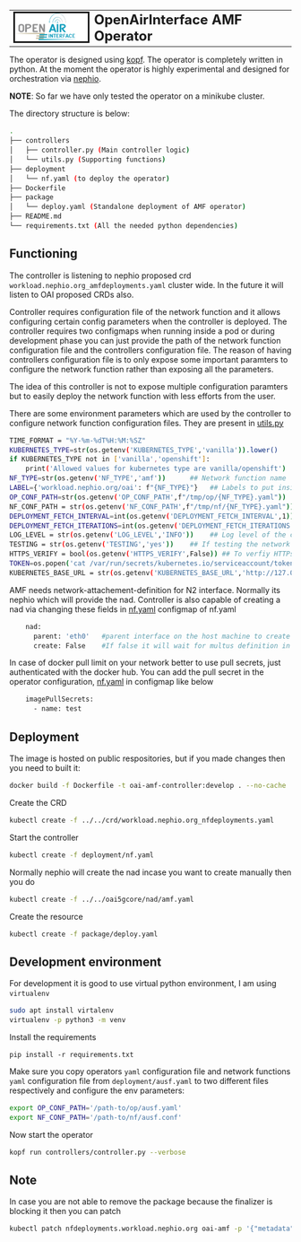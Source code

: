 <table style="border-collapse: collapse; border: none;">
  <tr style="border-collapse: collapse; border: none;">
    <td style="border-collapse: collapse; border: none;">
      <a href="http://www.openairinterface.org/">
         <img src="../../docs/images/oai_final_logo.png" alt="" border=3 height=50 width=150>
         </img>
      </a>
    </td>
    <td style="border-collapse: collapse; border: none; vertical-align: center;">
      <b><font size = "5">OpenAirInterface AMF Operator</font></b>
    </td>
  </tr>
</table>

The operator is designed using [kopf](https://kopf.readthedocs.io/). The operator is completely written in python. At the moment the operator is highly experimental and designed for orchestration via [nephio](https://nephio.org/). 

**NOTE**: So far we have only tested the operator on a minikube cluster. 

The directory structure is below:

```bash
.
├── controllers
│   ├── controller.py (Main controller logic)
│   └── utils.py (Supporting functions)
├── deployment
│   └── nf.yaml (to deploy the operator)
├── Dockerfile  
├── package
│   └── deploy.yaml (Standalone deployment of AMF operator)
├── README.md
└── requirements.txt (All the needed python dependencies)
```

## Functioning

The controller is listening to nephio proposed crd `workload.nephio.org_amfdeployments.yaml` cluster wide. In the future it will listen to OAI proposed CRDs also.

Controller requires configuration file of the network function and it allows configuring certain config parameters when the controller is deployed. The controller requires two configmaps when running inside a pod or during development phase you can just provide the path of the network function configuration file and the controllers configuration file. The reason of having controllers configuration file is to only expose some important paramters to configure the network function rather than exposing all the parameters. 

The idea of this controller is not to expose multiple configuration paramters but to easily deploy the network function with less efforts from the user. 

There are some environment parameters which are used by the controller to configure network function configuration files. They are present in [utils.py](controllers/utils.py)

```bash
TIME_FORMAT = "%Y-%m-%dT%H:%M:%SZ"
KUBERNETES_TYPE=str(os.getenv('KUBERNETES_TYPE','vanilla')).lower()    ##Allowed values VANILLA/Openshift
if KUBERNETES_TYPE not in ['vanilla','openshift']:
    print('Allowed values for kubernetes type are vanilla/openshift')
NF_TYPE=str(os.getenv('NF_TYPE','amf'))      ## Network function name
LABEL={'workload.nephio.org/oai': f"{NF_TYPE}"}   ## Labels to put inside the owned resources
OP_CONF_PATH=str(os.getenv('OP_CONF_PATH',f"/tmp/op/{NF_TYPE}.yaml"))  ## Operators configuration file
NF_CONF_PATH = str(os.getenv('NF_CONF_PATH',f"/tmp/nf/{NF_TYPE}.yaml"))  ## Network function configuration file
DEPLOYMENT_FETCH_INTERVAL=int(os.getenv('DEPLOYMENT_FETCH_INTERVAL',1)) # Fetch the status of deployment every x seconds
DEPLOYMENT_FETCH_ITERATIONS=int(os.getenv('DEPLOYMENT_FETCH_ITERATIONS',100))  # Number of times to fetch the deployment
LOG_LEVEL = str(os.getenv('LOG_LEVEL','INFO'))    ## Log level of the controller
TESTING = str(os.getenv('TESTING','yes'))    ## If testing the network function, it will remove the init container which checks for NRFs availability
HTTPS_VERIFY = bool(os.getenv('HTTPS_VERIFY',False)) ## To verfiy HTTPs certificates when communicating with cluster
TOKEN=os.popen('cat /var/run/secrets/kubernetes.io/serviceaccount/token').read() ## Token used to communicate with Kube cluster
KUBERNETES_BASE_URL = str(os.getenv('KUBERNETES_BASE_URL','http://127.0.0.1:8080'))
```

AMF needs network-attachement-definition for N2 interface. Normally its nephio which will provide the nad. Controller is also capable of creating a nad via changing these fields in [nf.yaml](./deployment/nf.yaml) configmap of nf.yaml

```bash
    nad:
      parent: 'eth0'   #parent interface on the host machine to create the bridge
      create: False    #If false it will wait for multus definition in the cluster namespace
``` 

In case of docker pull limit on your network better to use pull secrets, just authenticated with the docker hub. You can add the pull secret in the operator configuration, [nf.yaml](./deployment/nf.yaml) in configmap like below

```bash
    imagePullSecrets:
      - name: test
```

## Deployment

The image is hosted on public respositories, but if you made changes then you need to built it:

```bash
docker build -f Dockerfile -t oai-amf-controller:develop . --no-cache
```

Create the CRD

```bash
kubectl create -f ../../crd/workload.nephio.org_nfdeployments.yaml
```

Start the controller 

```bash
kubectl create -f deployment/nf.yaml
```

Normally nephio will create the nad incase you want to create manually then you do 

```bash
kubectl create -f ../../oai5gcore/nad/amf.yaml
```

Create the resource

```bash
kubectl create -f package/deploy.yaml
```

## Development environment

For development it is good to use virtual python environment, I am using `virtualenv`

``` bash
sudo apt install virtalenv
virtualenv -p python3 -m venv
```

Install the requirements

```
pip install -r requirements.txt
```

Make sure you copy operators `yaml` configuration file and network functions `yaml` configuration file from `deployment/ausf.yaml` to two different files respectively and configure the env parameters:  

```bash
export OP_CONF_PATH='/path-to/op/ausf.yaml'
export NF_CONF_PATH='/path-to/nf/ausf.conf'
```
Now start the operator

```bash
kopf run controllers/controller.py --verbose
```

## Note

In case you are not able to remove the package because the finalizer is blocking it then you can patch

```bash
kubectl patch nfdeployments.workload.nephio.org oai-amf -p '{"metadata": {"finalizers": []}}' --type merge
```

